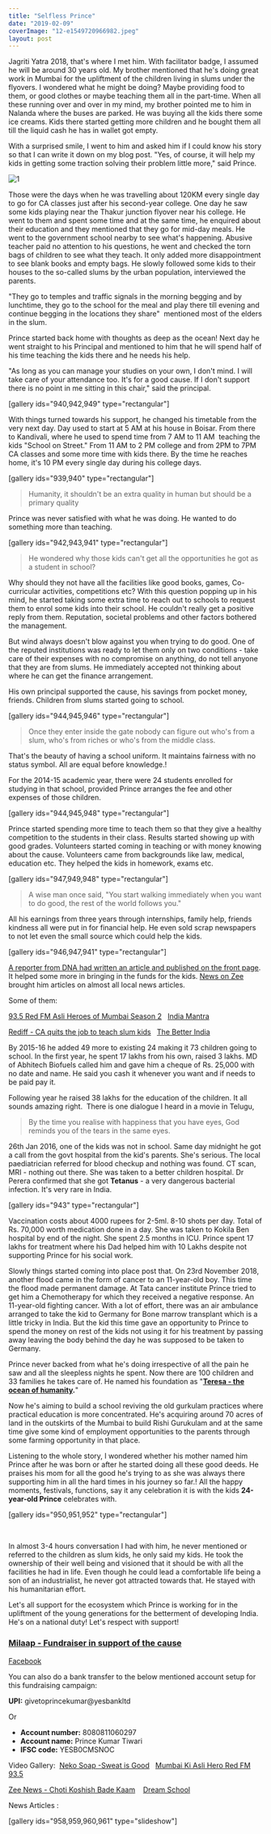 ```yaml
---
title: "Selfless Prince"
date: "2019-02-09"
coverImage: "12-e1549720966982.jpeg"
layout: post
---
```


Jagriti Yatra 2018, that's where I met him. With facilitator badge, I assumed he will be around 30 years old. My brother mentioned that he's doing great work in Mumbai for the upliftment of the children living in slums under the flyovers. I wondered what he might be doing? Maybe providing food to them, or good clothes or maybe teaching them all in the part-time. When all these running over and over in my mind, my brother pointed me to him in Nalanda where the buses are parked. He was buying all the kids there some ice creams. Kids there started getting more children and he bought them all till the liquid cash he has in wallet got empty.

With a surprised smile, I went to him and asked him if I could know his story so that I can write it down on my blog post. "Yes, of course, it will help my kids in getting some traction solving their problem little more," said Prince.

![1](images/1.jpeg)

Those were the days when he was travelling about 120KM every single day to go for CA classes just after his second-year college. One day he saw some kids playing near the Thakur junction flyover near his college. He went to them and spent some time and at the same time, he enquired about their education and they mentioned that they go for mid-day meals. He went to the government school nearby to see what's happening. Abusive teacher paid no attention to his questions, he went and checked the torn bags of children to see what they teach. It only added more disappointment to see blank books and empty bags. He slowly followed some kids to their houses to the so-called slums by the urban population, interviewed the parents.

"They go to temples and traffic signals in the morning begging and by lunchtime, they go to the school for the meal and play there till evening and continue begging in the locations they share"  mentioned most of the elders in the slum.

Prince started back home with thoughts as deep as the ocean! Next day he went straight to his Principal and mentioned to him that he will spend half of his time teaching the kids there and he needs his help.

"As long as you can manage your studies on your own, I don't mind. I will take care of your attendance too. It's for a good cause. If I don't support there is no point in me sitting in this chair," said the principal.

\[gallery ids="940,942,949" type="rectangular"\]

With things turned towards his support, he changed his timetable from the very next day. Day used to start at 5 AM at his house in Boisar. From there to Kandivali, where he used to spend time from 7 AM to 11 AM  teaching the kids "School on Street." From 11 AM to 2 PM college and from 2PM to 7PM CA classes and some more time with kids there. By the time he reaches home, it's 10 PM every single day during his college days.

\[gallery ids="939,940" type="rectangular"\]

> Humanity, it shouldn't be an extra quality in human but should be a primary quality

Prince was never satisfied with what he was doing. He wanted to do something more than teaching.

\[gallery ids="942,943,941" type="rectangular"\]

> He wondered why those kids can't get all the opportunities he got as a student in school?

Why should they not have all the facilities like good books, games, Co-curricular activities, competitions etc? With this question popping up in his mind, he started taking some extra time to reach out to schools to request them to enrol some kids into their school. He couldn't really get a positive reply from them. Reputation, societal problems and other factors bothered the management.

But wind always doesn't blow against you when trying to do good. One of the reputed institutions was ready to let them only on two conditions - take care of their expenses with no compromise on anything, do not tell anyone that they are from slums. He immediately accepted not thinking about where he can get the finance arrangement.

His own principal supported the cause, his savings from pocket money, friends. Children from slums started going to school.

\[gallery ids="944,945,946" type="rectangular"\]

> Once they enter inside the gate nobody can figure out who's from a slum, who's from riches or who's from the middle class.

That's the beauty of having a school uniform. It maintains fairness with no status symbol. All are equal before knowledge.!

For the 2014-15 academic year, there were 24 students enrolled for studying in that school, provided Prince arranges the fee and other expenses of those children.

\[gallery ids="944,945,948" type="rectangular"\]

Prince started spending more time to teach them so that they give a healthy competition to the students in their class. Results started showing up with good grades. Volunteers started coming in teaching or with money knowing about the cause. Volunteers came from backgrounds like law, medical, education etc. They helped the kids in homework, exams etc.

\[gallery ids="947,949,948" type="rectangular"\]

> A wise man once said, "You start walking immediately when you want to do good, the rest of the world follows you."

All his earnings from three years through internships, family help, friends kindness all were put in for financial help. He even sold scrap newspapers to not let even the small source which could help the kids.

\[gallery ids="946,947,941" type="rectangular"\]

[A reporter from DNA had written an article and published on the front page](https://www.dnaindia.com/mumbai/report-long-live-prince-tiwari-say-street-children-2008963). It helped some more in bringing in the funds for the kids. [News on Zee](https://www.youtube.com/watch?v=XgaND0lfBSU) brought him articles on almost all local news articles.

Some of them:

[93.5 Red FM Asli Heroes of Mumbai Season 2](https://www.adgully.com/93-5-red-fm-presents-mumbai-ke-asli-heroes-season-2-63574.html)   [India Mantra](https://www.indiamantra.com/ca-giving-free-education-street-kids-mumbai/)

[Rediff - CA quits the job to teach slum kids](https://www.rediff.com/getahead/report/achievers-prince-tiwari-i-am-happy-when-my-kids-shine/20151229.htm)   [The Better India](https://www.thebetterindia.com/79602/prince-tiwari-mumbai-street-kids-education/)

By 2015-16 he added 49 more to existing 24 making it 73 children going to school. In the first year, he spent 17 lakhs from his own, raised 3 lakhs. MD of Abhitech Biofuels called him and gave him a cheque of Rs. 25,000 with no date and name. He said you cash it whenever you want and if needs to be paid pay it.

Following year he raised 38 lakhs for the education of the children. It all sounds amazing right.  There is one dialogue I heard in a movie in Telugu,

> By the time you realise with happiness that you have eyes, God reminds you of the tears in the same eyes.

26th Jan 2016, one of the kids was not in school. Same day midnight he got a call from the govt hospital from the kid's parents. She's serious. The local paediatrician referred for blood checkup and nothing was found. CT scan, MRI - nothing out there. She was taken to a better children hospital. Dr Perera confirmed that she got **Tetanus** - a very dangerous bacterial infection. It's very rare in India.

\[gallery ids="943" type="rectangular"\]

Vaccination costs about 4000 rupees for 2-5ml. 8-10 shots per day. Total of Rs. 70,000 worth medication done in a day. She was taken to Kokila Ben hospital by end of the night. She spent 2.5 months in ICU. Prince spent 17 lakhs for treatment where his Dad helped him with 10 Lakhs despite not supporting Prince for his social work.

Slowly things started coming into place post that. On 23rd November 2018, another flood came in the form of cancer to an 11-year-old boy. This time the flood made permanent damage. At Tata cancer institute Prince tried to get him a Chemotherapy for which they received a negative response. An 11-year-old fighting cancer. With a lot of effort, there was an air ambulance arranged to take the kid to Germany for Bone marrow transplant which is a little tricky in India. But the kid this time gave an opportunity to Prince to spend the money on rest of the kids not using it for his treatment by passing away leaving the body behind the day he was supposed to be taken to Germany.

Prince never backed from what he's doing irrespective of all the pain he saw and all the sleepless nights he spent. Now there are 100 children and 33 families he takes care of. He named his foundation as "**[Teresa - the ocean of humanity](https://www.facebook.com/uniteforeverychild/).**"

Now he's aiming to build a school reviving the old gurkulam practices where practical education is more concentrated. He's acquiring around 70 acres of land in the outskirts of the Mumbai to build Rishi Gurukulam and at the same time give some kind of employment opportunities to the parents through some farming opportunity in that place.

Listening to the whole story, I wondered whether his mother named him Prince after he was born or after he started doing all these good deeds. He praises his mom for all the good he's trying to as she was always there supporting him in all the hard times in his journey so far.! All the happy moments, festivals, functions, say it any celebration it is with the kids **24-year-old Prince** celebrates with.

\[gallery ids="950,951,952" type="rectangular"\]

 

In almost 3-4 hours conversation I had with him, he never mentioned or referred to the children as slum kids, he only said my kids. He took the ownership of their well being and visioned that it should be with all the facilities he had in life. Even though he could lead a comfortable life being a son of an industrialist, he never got attracted towards that. He stayed with his humanitarian effort.

Let's all support for the ecosystem which Prince is working for in the upliftment of the young generations for the betterment of developing India. He's on a national duty! Let's respect with support!

### **[Milaap - Fundraiser in support of the cause](https://milaap.org/fundraisers/support-prince-1)**

[Facebook](https://www.facebook.com/uniteforeverychild/)

You can also do a bank transfer to the below mentioned account setup for this fundraising campaign:

**UPI:** givetoprincekumar@yesbankltd

Or

- **Account number:** 8080811060297
- **Account name:** Prince Kumar Tiwari
- **IFSC code:** YESB0CMSNOC

Video Gallery:  [Neko Soap -Sweat is Good](https://www.youtube.com/watch?v=X93wuTUqkxI)   [Mumbai Ki Asli Hero Red FM 93.5](https://www.youtube.com/watch?v=g4TMvE9TaZ4)

[Zee News - Choti Koshish Bade Kaam](https://www.youtube.com/watch?v=XgaND0lfBSU)    [Dream School](https://www.youtube.com/watch?v=Yy0-MnieIbs)

News Articles :

\[gallery ids="958,959,960,961" type="slideshow"\]
